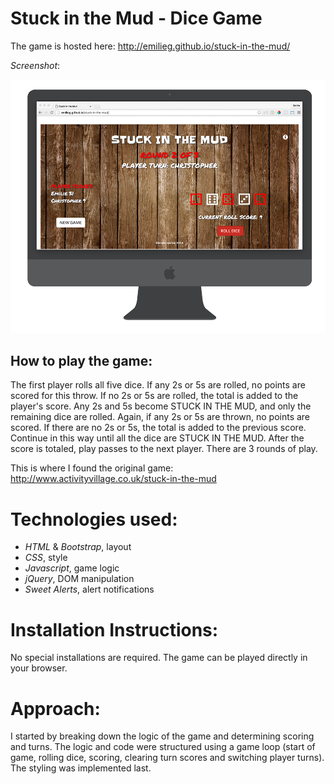# Stuck in the Mud - Dice Game 

The game is hosted here: http://emilieg.github.io/stuck-in-the-mud/ 

*Screenshot*:
  
![Alt](mud-in-screen.png "Stuck in the Mud")

## How to play the game:

The first player rolls all five dice. If any 2s or 5s are rolled, no points are scored for this throw.
If no 2s or 5s are rolled, the total is added to the player's score. 
Any 2s and 5s become STUCK IN THE MUD, and only the remaining dice are rolled. 
Again, if any 2s or 5s are thrown, no points are scored. If there are no 2s or 5s, the total is added to the previous score.
Continue in this way until all the dice are STUCK IN THE MUD. 
After the score is totaled, play passes to the next player.
There are 3 rounds of play.

This is where I found the original game: http://www.activityvillage.co.uk/stuck-in-the-mud

# Technologies used:
* *HTML* & *Bootstrap*, layout
* *CSS*, style
* *Javascript*, game logic 
* *jQuery*, DOM manipulation
* *Sweet Alerts*, alert notifications 

# Installation Instructions:
No special installations are required. The game can be played directly in your browser. 

# Approach: 
I started by breaking down the logic of the game and determining scoring and turns. The logic and code were structured using a game loop (start of game, rolling dice, scoring, clearing turn scores and switching player turns). The styling was implemented last. 

